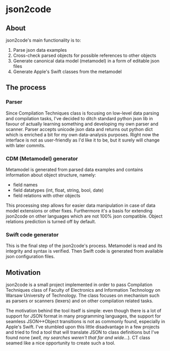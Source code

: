 # json2code

## About
json2code's main functionality is to:

1. Parse json data examples
2. Cross-check parsed objects for possible references to other objects
3. Generate canonical data model (metamodel) in a form of editable json files
4. Generate Apple's Swift classes from the metamodel

## The process
### Parser
Since Compilation Techniques class is focusing on low-level data parsing and compilation tasks, I've decided to ditch
standard python json lib in favour of actually learning something and developing my own parser and scanner. 
Parser accepts unicode json data and returns out python dict which is enriched a bit for my own data-analysis purposes.
Right now the interface is not as user-friendly as I'd like it to be, but it surely will change with later commits.

### CDM (Metamodel) generator
Metamodel is generated from parsed data examples and contains information about object structure, namely: 

  * field names
  * field datatypes (int, float, string, bool, date)
  * field relations with other objects

This processing step allows for easier data manipulation in case of data model extensions or other fixes. 
Furthermore it's a basis for extending json2code on other languages which are not 100% json compatible.
Object relations prediction is turned off by default. 

### Swift code generator
This is the final step of the json2code's process. Metamodel is read and its integrity and syntax is verified.
Then Swift code is generated from available json configuration files. 

## Motivation
json2code is a small project implemented in order to pass Compilation Techniques class of Faculty 
of Electronics and Information Technology on Warsaw University of Technology. 
The class focuses on mechanism such as parsers or scanners (lexers) and on other compilation related tasks.

The motivation behind the tool itself is simple: even though there is a lot of support for JSON format in many
programming languages, the support for seamless JSON<->Object transitions is not as commonly found, especially in 
Apple's Swift. I've stumbled upon this little disadvantage in a few projects and tried to find a tool that will
translate JSON to class definitions but I've found none (*well, my searches weren't that far and wide...*).
CT class seamed like a nice opportunity to create such a tool.
